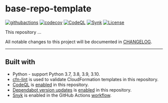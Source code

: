 # base-repo-template

[![githubactions](https://github.com/kyhau/base-repo-template/workflows/CI/badge.svg)](https://github.com/kyhau/base-repo-template/actions/workflows/ci.yml)
[![codecov](https://codecov.io/gh/kyhau/base-repo-template/branch/main/graph/badge.svg)](https://codecov.io/gh/kyhau/base-repo-template)
[![CodeQL](https://github.com/kyhau/base-repo-template/workflows/CodeQL/badge.svg)](https://github.com/kyhau/base-repo-template/actions/workflows/codeql-analysis.yml)
[![Synk](https://github.com/kyhau/base-repo-template/workflows/Synk/badge.svg)](https://github.com/kyhau/base-repo-template/actions/workflows/synk.yml)
[![License](https://img.shields.io/badge/license-MIT-blue.svg)](http://en.wikipedia.org/wiki/MIT_License)

This repository ...

All notable changes to this project will be documented in [CHANGELOG](./CHANGELOG.md).

---
## Built with
- Python - support Python 3.7, 3.8, 3.9, 3.10.
- [cfn-lint](https://github.com/aws-cloudformation/cfn-lint) is used to validate CloudFormation templates in this repository.
- [CodeQL](https://codeql.github.com) is [enabled](.github/workflows/codeql-analysis.yml) in this repository.
- [Dependabot version updates](https://docs.github.com/en/code-security/dependabot/dependabot-version-updates) is [enabled](.github/dependabot.yml) in this repository.
- [Snyk](https://github.com/snyk/actions) is enabled in the GitHub Actions [workflow](.github/workflows/synk.yml).
